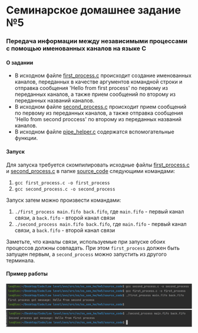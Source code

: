 # Семинарское домашнее задание №5

### Передача информации между независимыми процессами с помощью именованных каналов на языке С
#### О задании
* В исходном файле [first_process.c](source_code/first_process.c) происходит создание именованных каналов, переданных в качестве аргументов командной строки и отправка сообщения 'Hello from first process' по первому из переданных каналов, а также прием сообщений по второму из переданных названий каналов.
* В исходном файле [second_process.c](source_code/second_process.c) происходит прием сообщений по первому из переданных каналов, а также отправка сообщения 'Hello from second proccess' по второму из переданных названий каналов.
* В исходном файле [pipe_helper.c](source_code/pipe_helper.c) содержатся вспомогательные функции.

#### Запуск
Для запуска требуется скомпилировать исходные файлы [first_process.c](source_code/first_process.c) и [second_process.c](source_code/second_process.c) в папке [source_code](source_code) следующими командами:
1) `gcc first_process.c -o first_process`
2) `gcc second_process.c -o second_process`

Запуск затем можно произвести командами:
1) `./first_process main.fifo back.fifo`, где `main.fifo` - первый канал связи, а `back.fifo` - второй канал связи
2) `./second_process main.fifo back.fifo`, где `main.fifo` - первый канал связи, а `back.fifo` - второй канал связи

Заметьте, что каналы связи, используемые при запуске обоих процессов должны совпадать. При этом `first_process` должен быть запущен первым, а `second_process` можно запустить из другого терминала.

#### Пример работы 
![img.png](img.png)
![img_1.png](img_1.png)